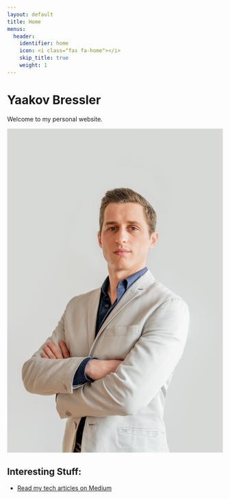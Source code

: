 ```yaml
---
layout: default
title: Home
menus:
  header:
    identifier: home
    icon: <i class="fas fa-home"></i>
    skip_title: true
    weight: 1
---
```


# Yaakov Bressler
Welcome to my personal website.

![Yaakov Bressler Headshot](images/yaakov-bressler-headshot-white.jpeg)

## Interesting Stuff:
* [Read my tech articles on Medium](https://medium.com/@yaakovbressler)
